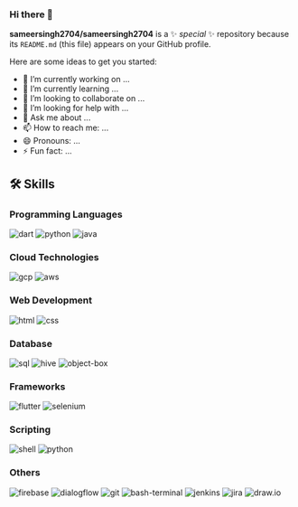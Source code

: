 ### Hi there 👋


**sameersingh2704/sameersingh2704** is a ✨ _special_ ✨ repository because its `README.md` (this file) appears on your GitHub profile.

Here are some ideas to get you started:

- 🔭 I’m currently working on ...
- 🌱 I’m currently learning ...
- 👯 I’m looking to collaborate on ...
- 🤔 I’m looking for help with ...
- 💬 Ask me about ...
- 📫 How to reach me: ...
- 😄 Pronouns: ...
- ⚡ Fun fact: ...

## 🛠️ Skills

### Programming Languages
![dart](https://img.shields.io/badge/Dart-28B6F6?style=for-the-badge&logo=dart&logoColor=white)
![python](https://img.shields.io/badge/Python-3776AB?style=for-the-badge&logo=python&logoColor=white)
![java](https://img.shields.io/badge/JAVA-323330?style=for-the-badge&logo=java&logoColor=F7DF1E)

### Cloud Technologies
![gcp](https://img.shields.io/badge/GCP-28B6F6?style=for-the-badge&logo=dart&logoColor=white)
![aws](https://img.shields.io/badge/AWS-3776AB?style=for-the-badge&logo=python&logoColor=white)

### Web Development 
![html](https://img.shields.io/badge/HTML-28B6F6?style=for-the-badge&logo=html&logoColor=white)
![css](https://img.shields.io/badge/CSS-3776AB?style=for-the-badge&logo=css&logoColor=white)

### Database 
![sql](https://img.shields.io/badge/SQL-28B6F6?style=for-the-badge&logo=sql&logoColor=white)
![hive](https://img.shields.io/badge/HIVE-3776AB?style=for-the-badge&logo=hive&logoColor=white)
![object-box](https://img.shields.io/badge/OBJECTBOX-323330?style=for-the-badge&logo=objectbox&logoColor=F7DF1E)

### Frameworks 
![flutter](https://img.shields.io/badge/FLUTTER-28B6F6?style=for-the-badge&logo=flutter&logoColor=white)
![selenium](https://img.shields.io/badge/OBJECTBOX-323330?style=for-the-badge&logo=selenium&logoColor=F7DF1E)

### Scripting 
![shell](https://img.shields.io/badge/SHELL-28B6F6?style=for-the-badge&logo=shell&logoColor=white)
![python](https://img.shields.io/badge/Python-3776AB?style=for-the-badge&logo=python&logoColor=white)

### Others 
![firebase](https://img.shields.io/badge/FIREBASE-28B6F6?style=for-the-badge&logo=firebase&logoColor=white)
![dialogflow](https://img.shields.io/badge/DIALOGFLOW-3776AB?style=for-the-badge&logo=dialogflow&logoColor=white)
![git](https://img.shields.io/badge/GIT-323330?style=for-the-badge&logo=git&logoColor=F7DF1E)
![bash-terminal](https://img.shields.io/badge/BASH-28B6F6?style=for-the-badge&logo=bash&logoColor=white)
![jenkins](https://img.shields.io/badge/JENKINS-3776AB?style=for-the-badge&logo=jenkins&logoColor=white)
![jira](https://img.shields.io/badge/JIRA-323330?style=for-the-badge&logo=jira&logoColor=F7DF1E)
![draw.io](https://img.shields.io/badge/DRAW-28B6F6?style=for-the-badge&logo=draw&logoColor=white)


